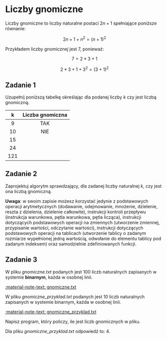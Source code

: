 # Liczby gnomiczne

Liczby gnomiczne to liczby naturalne postaci $2n+1$ spełniające poniższe równanie:

$$
2n+1+n^2=(n+1)^2
$$

Przykładem liczby gnomicznej jest $7$, ponieważ:

$$
7 = 2*3+1
$$

$$
2*3 + 1 + 3^2 = (3+1)^2
$$

## Zadanie 1

Uzupełnij poniższą tabelkę określając dla podanej liczby $k$ czy jest liczbą gnomiczną.

| **k** | **Liczba gnomiczna** |
|:-----:|:-----------------:|
|   9   |        TAK        |
|  10  |        NIE        |
|   15  |                   |
|  24  |                   |
|  121  |                   |

## Zadanie 2

Zaprojektuj algorytm sprawdzający, dla zadanej liczby naturalnej $k$, czy jest ona liczbą gnomiczną.

**Uwaga**: w swoim zapisie możesz korzystać jedynie z podstawowych operacji arytmetycznych (dodawanie, odejmowanie, mnożenie, dzielenie, reszta z dzielenia, dzielenie całkowite), instrukcji kontroli przepływu (instrukcja warunkowa, pętla warunkowa, pętla licząca), instrukcji dotyczących podstawowych operacji na zmiennych (utworzenie zmiennej, przypisanie wartości, odczytanie wartości), instrukcji dotyczących podstawowych operacji na tablicach (utworzenie tablicy o zadanym rozmiarze wypełnionej jedną wartością, odwołanie do elementu tablicy pod zadanym indeksem) oraz samodzielnie zdefiniowanych funkcji.

## Zadanie 3

W pliku *gnomiczne.txt* podanych jest $100$ liczb naturalnych zapisanych w systemie **binarnym**, każda w osobnej linii.

[:material-note-text: gnomiczne.txt](../../../../assets/gnomic-numbers/gnomiczne.txt)

W pliku *gnomiczne_przyklad.txt* podanych jest $10$ liczb naturalnych zapisanych w systemie binarnym, każda w osobnej linii.

[:material-note-text: gnomiczne_przyklad.txt](../../../../assets/gnomic-numbers/gnomiczne_przyklad.txt)

Napisz program, który policzy, ile jest liczb gnomicznych w pliku.

Dla pliku *gnomiczne_przyklad.txt* odpowiedź to: $4$.
